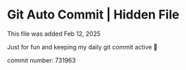 # Git Auto Commit | Hidden File

This file was added Feb 12, 2025

Just for fun and keeping my daily git commit active 🤪

commit number: 731963
